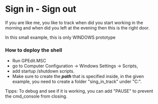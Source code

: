 # Sign in - Sign out
If you are like me, you like to track when did you start working in the morning and when did you left at the evening
then this is the right door.

In this small example, this is only WINDOWS prototype

### How to deploy the shell 
* Run GPEdit.MSC
* go to Computer Configuration -> Windows Settings -> Scripts, 
* add startup /shutdown scripts.
* Make sure to create the **_path_** that is specified inside,
in the given example, you need to create a folder "sing_in_track" under "C:". 

Tipps:
To debug and see if it is working, you can add "PAUSE" to prevent the cmd_console from closing.
